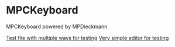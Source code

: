 # MPCKeyboard
MPCKeyboard powered by MPDieckmann

[Test file with multiple ways for testing](https://mpdieckmann.github.io/MPCKeyboard/test)
[Very simple editor for testing](https://mpdieckmann.github.io/MPCKeyboard/test/editor)
